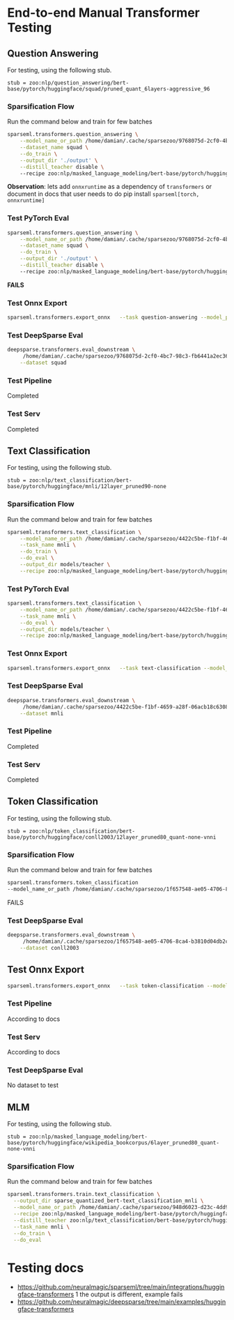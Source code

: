 # End-to-end Manual Transformer Testing

## Question Answering

For testing, using the following stub.
```
stub = zoo:nlp/question_answering/bert-base/pytorch/huggingface/squad/pruned_quant_6layers-aggressive_96
```

### Sparsification Flow
Run the command below and train for few batches

```bash
sparseml.transformers.question_answering \
    --model_name_or_path /home/damian/.cache/sparsezoo/9768075d-2cf0-4bc7-98c3-fb6441a2ec36/pytorch \
    --dataset_name squad \
    --do_train \
    --output_dir './output' \
    --distill_teacher disable \ 
    --recipe zoo:nlp/masked_language_modeling/bert-base/pytorch/huggingface/wikipedia_bookcorpus/12layer_pruned80_quant-none-vnni?recipe_type=transfer-question_answering \
```

**Observation**: lets add `onnxruntime` as a dependency of `transformers` or document in docs that user needs to do pip install `sparseml[torch, onnxruntime]`

### Test PyTorch Eval

```bash
sparseml.transformers.question_answering \
    --model_name_or_path /home/damian/.cache/sparsezoo/9768075d-2cf0-4bc7-98c3-fb6441a2ec36/pytorch \
    --dataset_name squad \
    --do_train \
    --output_dir './output' \
    --distill_teacher disable \ 
    --recipe zoo:nlp/masked_language_modeling/bert-base/pytorch/huggingface/wikipedia_bookcorpus/12layer_pruned80_quant-none-vnni?recipe_type=transfer-question_answering \
```
**FAILS**

### Test Onnx Export

```bash
sparseml.transformers.export_onnx   --task question-answering --model_path /home/damian/.cache/sparsezoo/9768075d-2cf0-4bc7-98c3-fb6441a2ec36/pytorch
```

### Test DeepSparse Eval

```bash
deepsparse.transformers.eval_downstream \
     /home/damian/.cache/sparsezoo/9768075d-2cf0-4bc7-98c3-fb6441a2ec36/pytorch \
    --dataset squad
```

### Test Pipeline
Completed

### Test Serv
Completed





## Text Classification

For testing, using the following stub.
```
stub = zoo:nlp/text_classification/bert-base/pytorch/huggingface/mnli/12layer_pruned90-none
```

### Sparsification Flow

Run the command below and train for few batches

```bash
sparseml.transformers.text_classification \
    --model_name_or_path /home/damian/.cache/sparsezoo/4422c5be-f1bf-4659-a28f-06acb18c6308/pytorch \
    --task_name mnli \
    --do_train \
    --do_eval \
    --output_dir models/teacher \
    --recipe zoo:nlp/masked_language_modeling/bert-base/pytorch/huggingface/wikipedia_bookcorpus/base-none?recipe_type=transfer-text_classification
```

### Test PyTorch Eval

```bash
sparseml.transformers.text_classification \
    --model_name_or_path /home/damian/.cache/sparsezoo/4422c5be-f1bf-4659-a28f-06acb18c6308/pytorch \
    --task_name mnli \
    --do_eval \
    --output_dir models/teacher \
    --recipe zoo:nlp/masked_language_modeling/bert-base/pytorch/huggingface/wikipedia_bookcorpus/base-none?recipe_type=transfer-text_classification
```


### Test Onnx Export

```bash
sparseml.transformers.export_onnx   --task text-classification --model_path /home/damian/.cache/sparsezoo/4422c5be-f1bf-4659-a28f-06acb18c6308/pytorch
```

### Test DeepSparse Eval

```bash
deepsparse.transformers.eval_downstream \
     /home/damian/.cache/sparsezoo/4422c5be-f1bf-4659-a28f-06acb18c6308/pytorch \
    --dataset mnli
```

### Test Pipeline
Completed

### Test Serv
Completed

## Token Classification

For testing, using the following stub.
```
stub = zoo:nlp/token_classification/bert-base/pytorch/huggingface/conll2003/12layer_pruned80_quant-none-vnni
```

### Sparsification Flow

Run the command below and train for few batches

```bash
sparseml.transformers.token_classification 
--model_name_or_path /home/damian/.cache/sparsezoo/1f657548-ae05-4706-8ca4-b3810d04db2c/pytorch --dataset_name conll2003 --do_train --do_eval --output_dir './output' --distill_teacher disable --recipe zoo:nlp/token_classification/bert-base/pytorch/huggingface/conll2003/12layer_pruned80_quant-none-vnni --overwrite_output_dir --per_device_train_batch_size 2 --per_device_eval_batch_size 2
```

FAILS

### Test DeepSparse Eval

```bash
deepsparse.transformers.eval_downstream \
     /home/damian/.cache/sparsezoo/1f657548-ae05-4706-8ca4-b3810d04db2c/pytorch \
    --dataset conll2003
```



## Test Onnx Export

```bash
sparseml.transformers.export_onnx   --task token-classification --model_path /home/damian/.cache/sparsezoo/1f657548-ae05-4706-8ca4-b3810d04db2c/pytorch
```

### Test Pipeline
According to docs

### Test Serv
According to docs

### Test DeepSparse Eval
No dataset to test

## MLM

For testing, using the following stub.
```
stub = zoo:nlp/masked_language_modeling/bert-base/pytorch/huggingface/wikipedia_bookcorpus/6layer_pruned80_quant-none-vnni
```

### Sparsification Flow

Run the command below and train for few batches

```bash
sparseml.transformers.train.text_classification \
  --output_dir sparse_quantized_bert-text_classification_mnli \
  --model_name_or_path /home/damian/.cache/sparsezoo/948d6023-d23c-4dd9-992f-5a560bc5e206/pytorch \
  --recipe zoo:nlp/masked_language_modeling/bert-base/pytorch/huggingface/wikipedia_bookcorpus/6layer_pruned80_quant-none-vnni?recipe_type=transfer-text_classification \
  --distill_teacher zoo:nlp/text_classification/bert-base/pytorch/huggingface/mnli/base-none \
  --task_name mnli \
  --do_train \
  --do_eval  
```

# Testing docs
- https://github.com/neuralmagic/sparseml/tree/main/integrations/huggingface-transformers
1 the output is different, example fails
- https://github.com/neuralmagic/deepsparse/tree/main/examples/huggingface-transformers








